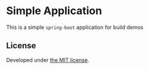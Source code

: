 # Simple Application
This is a simple `spring-boot` application for build demos

## License
Developed under [the MIT license](https://opensource.org/licenses/MIT).

